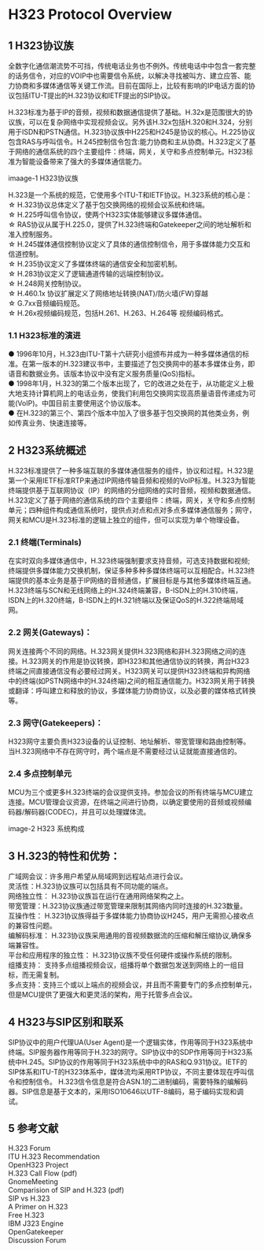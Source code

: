 # H323 Protocol Overview

## 1 H323协议族
全数字化通信潮流势不可挡，传统电话业务也不例外。传统电话中中包含一套完整的话务信令，对应的VOIP中也需要信令系统，以解决寻找被叫方、建立应答、能力协商和多媒体通信等关键工作流。目前在国际上，比较有影响的IP电话方面的协议包括ITU-T提出的H.323协议和IETF提出的SIP协议。

H.323标准为基于IP的音频，视频和数据通信提供了基础。H.32x是范围很大的协议族，可以在复杂网络中实现视频会议。另外该H.32x包括H.320和H.324，分别用于ISDN和PSTN通信。H.323协议族中H225和H245是协议的核心。H.225协议包含RAS与呼叫信令。H.245控制信令包含:能力协商和主从协商。H.323定义了基于网络的通信系统的四个主要组件：终端，网关，关守和多点控制单元。H323标准为智能设备带来了强大的多媒体通信能力。

imaage-1 H323协议族

H.323是一个系统的规范，它使用多个ITU-T和IETF协议。H.323系统的核心是：  
☆ H.323协议总体定义了基于包交换网络的视频会议系统和终端。  
☆ H.225呼叫信令协议，使两个H323实体能够建议多媒体通信。  
☆ RAS协议从属于H.225.0，提供了H.323终端和Gatekeeper之间的地址解析和准入控制服务。  
☆ H.245媒体通信控制协议定义了具体的通信控制信令，用于多媒体能力交互和信道控制。  
☆ H.235协议定义了多媒体终端的通信安全和加密机制。  
☆ H.283协议定义了逻辑通道传输的远端控制协议。  
☆ H.248网关控制协议。  
☆ H.460.1x 协议扩展定义了网络地址转换(NAT)/防火墙(FW)穿越  
☆ G.7xx音频编码规范。  
☆ H.26x视频编码规范，包括H.261、H.263、H.264等 视频编码格式。  

### 1.1 H323标准的演进
  ● 1996年10月，H.323由ITU-T第十六研究小组颁布并成为一种多媒体通信的标准。在第一版本的H.323建议书中，主要描述了包交换网中的基本多媒体业务，即语音和数据业务。该版本协议中没有定义服务质量(QoS)指标。  
  ● 1998年1月，H.323的第二个版本出现了，它的改进之处在于，从功能定义上极大地支持计算机网上的电话业务，使我们利用包交换网实现高质量语音传递成为可能(VoIP)。中国目前主要使用这个协议版本。  
  ● 在H.323的第三个、第四个版本中加入了很多基于包交换网的其他类业务，例如传真业务、快速连接等。  

## 2 H323系统概述
H.323标准提供了一种多端互联的多媒体通信服务的组件，协议和过程。H.323是第一个采用IETF标准RTP来通过IP网络传输音频和视频的VoIP标准。H.323为智能终端提供基于互联网协议（IP）的网络的分组网络的实时音频，视频和数据通信。H.323定义了基于网络的通信系统的四个主要组件：终端，网关，关守和多点控制单元；四种组件构成通信系统时，提供点对点和点对多点多媒体通信服务；网守，网关和MCU是H.323标准的逻辑上独立的组件，但可以实现为单个物理设备。

### 2.1 终端(Terminals)
在实时双向多媒体通信中，H.323终端强制要求支持音频，可选支持数据和视频; 终端提供多媒体能力交换机制，保证多种多种多媒体终端可以互相配合。H.323终端提供的基本业务是基于IP网络的音频通信，扩展目标是与其他多媒体终端互通。H.323终端与SCN和无线网络上的H.324终端兼容，B-ISDN上的H.310终端，ISDN上的H.320终端，B-ISDN上的H.321终端以及保证QoS的H.322终端局域网。

### 2.2 网关(Gateways)： 
网关连接两个不同的网络。H.323网关提供H.323网络和非H.323网络之间的连接。H.323网关的作用是协议转换，即H323和其他通信协议的转换，两台H323终端之间直接通信没有必要经过网关。H323网关可以提供H323终端和异构网络中的终端(如PSTN网络中的H.324终端)之间的相互通信能力。H323网关用于转换或翻译：呼叫建立和释放的协议，多媒体能力协商协议，以及必要的媒体格式转换等。

### 2.3 网守(Gatekeepers)：
H323网守主要负责H323设备的认证控制、地址解析、带宽管理和路由控制等。当H.323网络中不存在网守时，两个端点是不需要经过认证就能直接通信的。

### 2.4 多点控制单元
MCU为三个或更多H.323终端的会议提供支持。参加会议的所有终端与MCU建立连接。MCU管理会议资源，在终端之间进行协商，以确定要使用的音频或视频编码器/解码器(CODEC)，并且可以处理媒体流。

image-2 H323 系统构成

## 3 H.323的特性和优势：
广域网会议：许多用户希望从局域网到远程站点进行会议。  
灵活性：H.323协议族可以包括具有不同功能的端点。  
网络独立性： H.323协议族旨在运行在通用网络架构之上。  
带宽管理：H.323协议族通过带宽管理来限制其网络内同时连接的H.323数量。  
互操作性： H.323协议族得益于多媒体能力协商协议H245，用户无需担心接收点的兼容性问题。  
编解码标准： H.323协议族采用通用的音视频数据流的压缩和解压缩协议,确保多端兼容性。  
平台和应用程序的独立性： H.323协议族不受任何硬件或操作系统的限制。  
组播支持： 支持多点组播视频会议，组播将单个数据包发送到网络上的一组目标，而无需复制。  
多点支持：支持三个或以上端点的视频会议，并且而不需要专门的多点控制单元，但是MCU提供了更强大和更灵活的架构，用于托管多点会议。  

## 4 H323与SIP区别和联系
SIP协议中的用户代理UA(User Agent)是一个逻辑实体，作用等同于H323系统中终端。SIP服务器作用等同于H.323的网守。SIP协议中的SDP作用等同于H323系统中H.245。SIP协议的作用等同于H323系统中中的RAS和Q.931协议。IETF的SIP体系和ITU-T的H323体系中，媒体流均采用RTP协议，不同主要体现在呼叫信令和控制信令。
H.323信令信息是符合ASN.1的二进制编码，需要特殊的编解码器。SIP信息是基于文本的，采用ISO10646以UTF-8编码，易于编码实现和调试。

## 5 参考文献
H.323 Forum  
ITU H.323 Recommendation  
OpenH323 Project  
H.323 Call Flow (pdf)  
GnomeMeeting  
Comparision of SIP and H.323 (pdf)  
SIP vs H.323  
A Primer on H.323  
Free H.323  
IBM J323 Engine  
OpenGatekeeper  
Discussion Forum  
